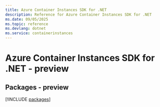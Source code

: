 ```yaml
---
title: Azure Container Instances SDK for .NET
description: Reference for Azure Container Instances SDK for .NET
ms.date: 09/05/2025
ms.topic: reference
ms.devlang: dotnet
ms.service: containerinstances
---
```

# Azure Container Instances SDK for .NET - preview
## Packages - preview
[!INCLUDE [packages](container-instances-index.md)]